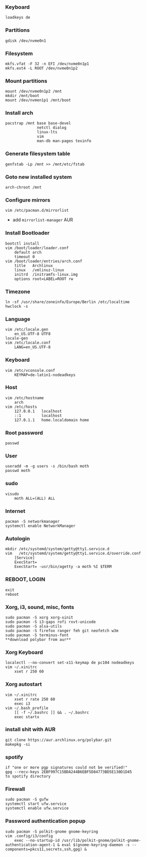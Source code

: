 ### Keyboard
    loadkeys de

### Partitions
    gdisk /dev/nvme0n1

### Filesystem
    mkfs.vfat -F 32 -n EFI /dev/nvme0n1p1
    mkfs.ext4 -L ROOT /dev/nvme0n1p2

### Mount partitions
    mount /dev/nvme0n1p2 /mnt
    mkdir /mnt/boot
    mount /dev/nvmen1p1 /mnt/boot


### Install arch
    pacstrap /mnt base base-devel 
                  netctl dialog 
                  linux-lts
                  vim
                  man-db man-pages texinfo
                  
### Generate filesystem table
    genfstab -Lp /mnt >> /mnt/etc/fstab

### Goto new installed system
    arch-chroot /mnt

### Configure mirrors
    vim /etc/pacman.d/mirrorlist
* add `mirrorlist-manager` AUR

### Install Bootloader
    bootctl install
    vim /boot/loader/loader.conf
        default arch
        timeout 0
    vim /boot/loader/entries/arch.conf
        title   Archlinux
        linux   /vmlinuz-linux
        initrd  /initramfs-linux.img
        options root=LABEL=ROOT rw

### Timezone
    ln -sf /usr/share/zoneinfo/Europe/Berlin /etc/localtime
    hwclock -s

### Language
    vim /etc/locale.gen
        en_US.UTF-8 UTF8
    locale-gen
    vim /etc/locale.conf
        LANG=en_US.UTF-8
    
### Keyboard
    vim /etc/vconsole.conf
        KEYMAP=de-latin1-nodeadkeys

### Host
    vim /etc/hostname
        arch
    vim /etc/hosts
        127.0.0.1   localhost
        ::1         localhost
        127.0.1.1   home.localdomain home

### Root password
    passwd

### User
    useradd -m -g users -s /bin/bash moth
    passwd moth

### sudo 
    visudo
        moth ALL=(ALL) ALL

### Internet
    pacman -S networkmanager
    systemctl enable NetworkManager

### Autologin
    mkdir /etc/systemd/system/getty@tty1.service.d
    vim   /etc/systemd/system/getty@tty1.service.d/override.conf
        [Service]
        ExecStart=
        ExecStart= -usr/bin/agetty -a moth %I $TERM

### REBOOT, LOGIN
    exit
    reboot


### Xorg, i3, sound, misc, fonts
    sudo pacman -S xorg xorg-xinit
    sudo pacman -S i3-gaps rofi rxvt-unicode
    sudo pacman -S alsa-utils
    sudo pacman -S firefox ranger feh git neofetch w3m
    sudo pacman -S terminus-font
    **download polybar from aur**
 
### Xorg Keyboard
    localectl --no-convert set-x11-keymap de pc104 nodeadkeys
    vim ~/.xinitrc
        xset r 250 60 

### Xorg autostart
    vim ~/.xinitrc
        xset r rate 250 60
        exec i3
    vim ~/.bash_profile
        [[ -f ~/.bashrc ]] && . ~/.bashrc
        exec startx
    
    
### install shit with AUR
    git clone https://aur.archlinux.org/polybar.git
    makepkg -si
    
### spotify
    if "one or more pgp signatures could not be verified!"
    gpg --recv-keys 2EBF997C15BDA244B6EBF5D84773BD5E130D1D45
    to spotify directory
    
### Firewall
    sudo pacman -S gufw
    systemctl start ufw.service
    systemctl enable ufw.service
    
### Password authentication popup
    sudo pacman -S polkit-gnome gnome-keyring
    vim .config/i3/config
        exec --no-startup-id /usr/lib/polkit-gnome/polkit-gnome-authentication-agent-1 & eval $(gnome-keyring-daemon -s --components=pkcs11,secrets,ssh,gpg) &
